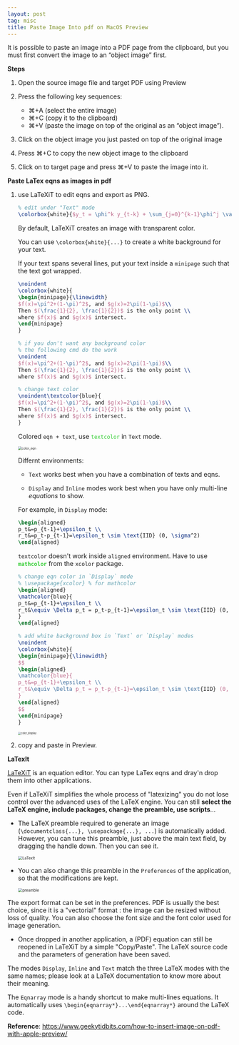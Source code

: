 ```yaml
---
layout: post
tag: misc
title: Paste Image Into pdf on MacOS Preview
---
```



It is possible to paste an image into a PDF page from the clipboard, but you must first convert the image to an “object image” first.

**Steps**

1. Open the source image file and target PDF using Preview
2. Press the following key sequences:

   - ⌘+A (select the entire image)
   - ⌘+C (copy it to the clipboard)
   - ⌘+V (paste the image on top of the original as an “object image”).
3. Click on the object image you just pasted on top of the original image
4. Press ⌘+C to copy the new object image to the clipboard
5. Click on to target page and press ⌘+V to paste the image into it.



**Paste LaTex eqns as images in pdf**

1. use LaTeXiT to edit eqns and export as PNG.

   ```latex
   % edit under "Text" mode
   \colorbox{white}{$y_t = \phi^k y_{t-k} + \sum_{j=0}^{k-1}\phi^j \varepsilon_{t-j}$}
   ```

   By default, LaTeXiT creates an image with transparent color.

   You can use `\colorbox{white}{...}` to create a white background for your text.

   If your text spans several lines, put your text inside a `minipage` such that the text got wrapped.

   ```latex
   \noindent
   \colorbox{white}{
   \begin{minipage}{\linewidth}
   $f(x)=\pi^2+(1-\pi)^2$, and $g(x)=2\pi(1-\pi)$\\
   Then $(\frac{1}{2}, \frac{1}{2})$ is the only point \\
   where $f(x)$ and $g(x)$ intersect.
   \end{minipage}
   }
   
   % if you don't want any background color
   % the following cmd do the work
   \noindent
   $f(x)=\pi^2+(1-\pi)^2$, and $g(x)=2\pi(1-\pi)$\\
   Then $(\frac{1}{2}, \frac{1}{2})$ is the only point \\
   where $f(x)$ and $g(x)$ intersect.
   
   % change text color
   \noindent\textcolor{blue}{
   $f(x)=\pi^2+(1-\pi)^2$, and $g(x)=2\pi(1-\pi)$\\
   Then $(\frac{1}{2}, \frac{1}{2})$ is the only point \\
   where $f(x)$ and $g(x)$ intersect.
   }
   ```

   Colored `eqn + text`, use <span style='color:#32CD32'>`textcolor`</span> in `Text` mode.

   <img src="https://drive.google.com/thumbnail?id=17VEWrpFNIA1tICSP6JgupCHITg73hbkE&sz=w1000" alt="color_eqn" style="display: block; margin-right: auto; margin-left: auto; zoom:50%;" />

   Differnt environments:

   - `Text` works best when you have a combination of texts and eqns.

   - `Display` and `Inline` modes work best when you have only multi-line *equations* to show.

   For example, in `Display` mode:

   ```latex
   \begin{aligned}
   p_t&=p_{t-1}+\epsilon_t \\
   r_t&=p_t-p_{t-1}=\epsilon_t \sim \text{IID} (0, \sigma^2)
   \end{aligned}
   ```

   `textcolor` doesn't work inside `aligned` environment. Have to use <span style='color:#32CD32'>**`mathcolor`**</span> from the `xcolor` package.

   ```latex
   % change eqn color in `Display` mode
   % \usepackage{xcolor} % for mathcolor
   \begin{aligned}
   \mathcolor{blue}{
   p_t&=p_{t-1}+\epsilon_t \\
   r_t&\equiv \Delta p_t = p_t-p_{t-1}=\epsilon_t \sim \text{IID} (0, \sigma^2) 
   }
   \end{aligned}
   
   % add white background box in `Text` or `Display` modes
   \noindent
   \colorbox{white}{
   \begin{minipage}{\linewidth}
   $$
   \begin{aligned}
   \mathcolor{blue}{
   p_t&=p_{t-1}+\epsilon_t \\
   r_t&\equiv \Delta p_t = p_t-p_{t-1}=\epsilon_t \sim \text{IID} (0, \sigma^2) 
   }
   \end{aligned}
   $$
   \end{minipage}
   }
   ```

   <img src="https://drive.google.com/thumbnail?id=15ITke2nlWAdGBNhVccrNhQIejk4gW7SH&sz=w1000" alt="color_display" style="display: block; margin-right: auto; margin-left: auto; zoom:40%;" />

2. copy and paste in Preview.



**LaTexIt**

[LaTeXiT](https://www.chachatelier.fr/latexit/index.php) is an equation editor. You can type LaTex eqns and dray'n drop them into other applications.

Even if LaTeXiT simplifies the whole process of "latexizing" you do not lose control over the advanced uses of the LaTeX engine. You can still **select the LaTeX engine, include packages, change the preamble, use scripts**… 

- The LaTeX preamble required to generate an image (`\documentclass{...}, \usepackage{...}, ...`) is automatically added. However, you can tune this preamble, just above the main text field, by dragging the handle down. Then you can see it. 

  <img src="https://drive.google.com/thumbnail?id=1UufO08v2J4J-vp4LI7_B6ulDLRuXDIAy&sz=w1000" alt="LaTexIt" style="display: block; margin-right: auto; margin-left: auto; zoom:60%;" />

- You can also change this preamble in the `Preferences` of the application, so that the modifications are kept. 

  <img src="https://drive.google.com/thumbnail?id=1rpcxEJIPtMTg43qiZRcB1Ro1VsjbdaR_&sz=w1000" alt="preamble" style="display: block; margin-right: auto; margin-left: auto; zoom:60%;" />

The export format can be set in the preferences. PDF is usually the best choice, since it is a "vectorial" format : the image can be resized without loss of quality. You can also choose the font size and the font color used for image generation.

- Once dropped in another application, a (PDF) equation can still be reopened in LaTeXiT by a simple "Copy/Paste". The LaTeX source code and the parameters of generation have been saved.

The modes `Display`, `Inline` and `Text` match the three LaTeX modes with the same names; please look at a LaTeX documentation to know more about their meaning. 

The `Eqnarray` mode is a handy shortcut to make multi-lines equations. It automatically uses `\begin{eqnarray*}...\end{eqnarray*}` around the LaTeX code.





**Reference**: <https://www.geekytidbits.com/how-to-insert-image-on-pdf-with-apple-preview/>